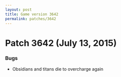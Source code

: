 ```yaml
---
layout: post
title: Game version 3642
permalink: patches/3642
---
```


# Patch 3642 (July 13, 2015)

### Bugs

- Obsidians and titans die to overcharge again
